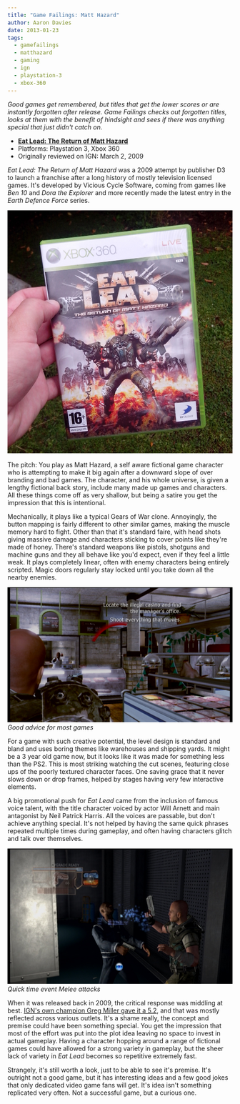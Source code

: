 ```yaml
---
title: "Game Failings: Matt Hazard"
author: Aaron Davies
date: 2013-01-23
tags:
  - gamefailings
  - matthazard
  - gaming
  - ign
  - playstation-3
  - xbox-360
---
```


_Good games get remembered, but titles that get the lower scores or are instantly forgotten after release. Game Failings checks out forgotten titles, looks at them with the benefit of hindsight and sees if there was anything special that just didn't catch on._

* **[Eat Lead: The Return of Matt Hazard](http://www.ign.com/games/eat-lead-the-return-of-matt-hazard/xbox-360-14286898)**
* Platforms: Playstation 3, Xbox 360
* Originally reviewed on IGN: March 2, 2009

_Eat Lead: The Return of Matt Hazard_ was a 2009 attempt by publisher D3 to launch a franchise after a long history of mostly television licensed games. It's developed by Vicious Cycle Software, coming from games like _Ben 10_ and _Dora the Explorer_ and more recently made the latest entry in the _Earth Defence Force_ series.

[![](/media/images/blog/MattHazard.jpg)](/media/images/blog/MattHazard.jpg)

The pitch: You play as Matt Hazard, a self aware fictional game character who is attempting to make it big again after a downward slope of over branding and bad games. The character, and his whole universe, is given a lengthy fictional back story, include many made up games and characters. All these things come off as very shallow, but being a satire you get the impression that this is intentional.

Mechanically, it plays like a typical Gears of War clone. Annoyingly, the button mapping is fairly different to other similar games, making the muscle memory hard to fight. Other than that it's standard faire, with head shots giving massive damage and characters sticking to cover points like they're made of honey. There's standard weapons like pistols, shotguns and machine guns and they all behave like you'd expect, even if they feel a little weak. It plays completely linear, often with enemy characters being entirely scripted. Magic doors regularly stay locked until you take down all the nearby enemies.

[![Good advice for most games](/media/images/blog/Hazard1.jpg)](/media/images/blog/Hazard1.jpg)
_Good advice for most games_

For a game with such creative potential, the level design is standard and bland and uses boring themes like warehouses and shipping yards. It might be a 3 year old game now, but it looks like it was made for something less than the PS2. This is most striking watching the cut scenes, featuring close ups of the poorly textured character faces. One saving grace that it never slows down or drop frames, helped by stages having very few interactive elements.

A big promotional push for _Eat Lead_ came from the inclusion of famous voice talent, with the title character voiced by actor Will Arnett and main antagonist by Neil Patrick Harris. All the voices are passable, but don't achieve anything special. It's not helped by having the same quick phrases repeated multiple times during gameplay, and often having characters glitch and talk over themselves.

[![Quick time event Melee attacks](/media/images/blog/Hazard2.jpg)](/media/images/blog/Hazard2.jpg)
_Quick time event Melee attacks_

When it was released back in 2009, the critical response was middling at best. [IGN's own champion Greg Miller gave it a 5.2](http://xbox360.ign.com/articles/958/958450p1.html), and that was mostly reflected across various outlets. It's a shame really, the concept and premise could have been something special. You get the impression that most of the effort was put into the plot idea leaving no space to invest in actual gameplay. Having a character hopping around a range of fictional games could have allowed for a strong variety in gameplay, but the sheer lack of variety in _Eat Lead_ becomes so repetitive extremely fast.

Strangely, it's still worth a look, just to be able to see it's premise. It's outright not a good game, but it has interesting ideas and a few good jokes that only dedicated video game fans will get. It's idea isn't something replicated very often. Not a successful game, but a curious one.
